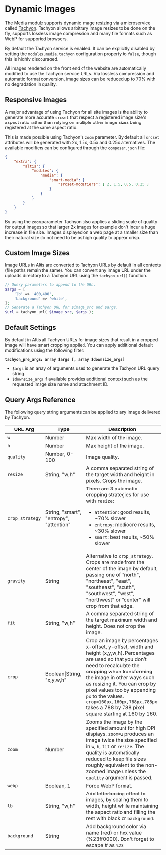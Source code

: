 # Dynamic Images

The Media module supports dynamic image resizing via a microservice called [Tachyon](https://github.com/humanmade/tachyon). Tachyon allows arbitrary image resizes to be done on the fly, supports lossless image compression and many file formats such as WebP for supported browsers.

By default the Tachyon service is enabled. It can be explicitly disabled by setting the `modules.media.tachyon` configuration property to `false`, though this is highly discouraged.

All images rendered on the front end of the website are automatically modified to use the Tachyon service URLs. Via lossless compression and automatic format conversion, image sizes can be reduced up to 70% with no degradation in quality.

## Responsive Images

A major advantage of using Tachyon for all site images is the ability to generate more accurate `srcset` that respect a registered image size's aspect ratio rather than relying on multiple other image sizes being registered at the same aspect ratio.

This is made possible using Tachyon's `zoom` parameter. By default all `srcset` attributes will be generated with 2x, 1.5x, 0.5x and 0.25x alternatives. The available modifiers can be configured through the `composer.json` file:

```json
{
	"extra": {
		"altis": {
			"modules": {
				"media": {
					"smart-media": {
						"srcset-modifiers": [ 2, 1.5, 0.5, 0.25 ]
					}
				}
			}
		}
	}
}
```

By using the `zoom` parameter Tachyon also applies a sliding scale of quality for output images so that larger 2x images for example don't incur a huge increase in file size. Images displayed on a web page at a smaller size than their natural size do not need to be as high quality to appear crisp.

## Custom Image Sizes

Image URLs in Altis are converted to Tachyon URLs by default in all contexts (file paths remain the same). You can convert any image URL under the uploads directory to a Tachyon URL using the `tachyon_url()` function.

```php
// Query parameters to append to the URL.
$args = [
	'lb' => '400,400',
	'background' => 'white',
];
// Generate a Tachyon URL for $image_src and $args.
$url = tachyon_url( $image_src, $args );
```

## Default Settings

By default in Altis all Tachyon URLs for image sizes that result in a cropped image will have smart cropping applied. You can apply additional default modifications using the following filter:

**`tachyon_pre_args: array $args [, array $downsize_args]`**

- `$args` is an array of arguments used to generate the Tachyon URL query string.
- `$downsize_args` if available provides additional context such as the requested image size name and attachment ID.

## Query Args Reference

The following query string arguments can be applied to any image delivered by Tachyon.

| URL Arg | Type | Description |
|---|----|---|
|`w`|Number|Max width of the image.|
|`h`|Number|Max height of the image.|
|`quality`|Number, 0-100|Image quality.|
|`resize`|String, "w,h"|A comma separated string of the target width and height in pixels. Crops the image.|
|`crop_strategy`|String, "smart", "entropy", "attention"|There are 3 automatic cropping strategies for use with `resize`: <ul><li>`attention`: good results, ~70% slower</li><li>`entropy`: mediocre results, ~30% slower</li><li>`smart`: best results, ~50% slower</li>|
|`gravity`|String|Alternative to `crop_strategy`. Crops are made from the center of the image by default, passing one of "north", "northeast", "east", "southeast", "south", "southwest", "west", "northwest" or "center" will crop from that edge.|
|`fit`|String, "w,h"|A comma separated string of the target maximum width and height. Does not crop the image.|
|`crop`|Boolean\|String, "x,y,w,h"|Crop an image by percentages x-offset, y-offset, width and height (x,y,w,h). Percentages are used so that you don’t need to recalculate the cropping when transforming the image in other ways such as resizing it. You can crop by pixel values too by appending `px` to the values. `crop=160px,160px,788px,788px` takes a 788 by 788 pixel square starting at 160 by 160.|
|`zoom`|Number|Zooms the image by the specified amount for high DPI displays. `zoom=2` produces an image twice the size specified in `w`, `h`, `fit` or `resize`. The quality is automatically reduced to keep file sizes roughly equivalent to the non-zoomed image unless the `quality` argument is passed.|
|`webp`|Boolean, 1|Force WebP format.|
|`lb`|String, "w,h"|Add letterboxing effect to images, by scaling them to width, height while maintaining the aspect ratio and filling the rest with black or `background`.|
|`background`|String|Add background color via name (red) or hex value (%23ff0000). Don't forget to escape # as `%23`.|
